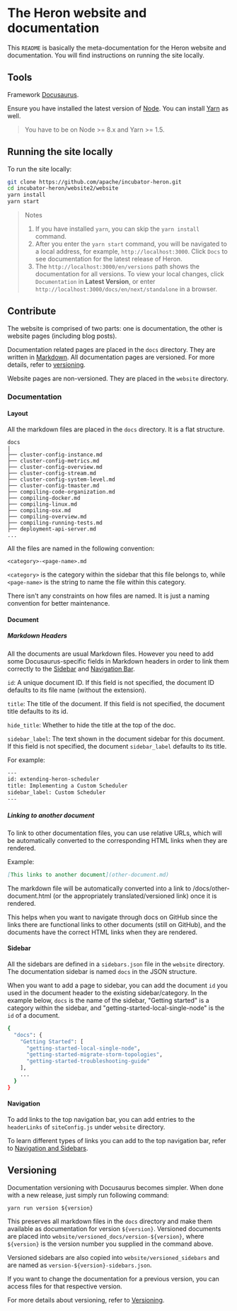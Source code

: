 <!--
    Licensed to the Apache Software Foundation (ASF) under one
    or more contributor license agreements.  See the NOTICE file
    distributed with this work for additional information
    regarding copyright ownership.  The ASF licenses this file
    to you under the Apache License, Version 2.0 (the
    "License"); you may not use this file except in compliance
    with the License.  You may obtain a copy of the License at

      http://www.apache.org/licenses/LICENSE-2.0

    Unless required by applicable law or agreed to in writing,
    software distributed under the License is distributed on an
    "AS IS" BASIS, WITHOUT WARRANTIES OR CONDITIONS OF ANY
    KIND, either express or implied.  See the License for the
    specific language governing permissions and limitations
    under the License.
-->

# The Heron website and documentation

This `README` is basically the meta-documentation for the Heron website and documentation. You will find instructions on running the site locally.

## Tools

Framework [Docusaurus](https://docusaurus.io/).

Ensure you have installed the latest version of [Node](https://nodejs.org/en/download/). You can install [Yarn](https://yarnpkg.com/en/docs/install) as well.

> You have to be on Node >= 8.x and Yarn >= 1.5.


## Running the site locally

To run the site locally:

```bash 
git clone https://github.com/apache/incubator-heron.git
cd incubator-heron/website2/website
yarn install
yarn start
```
> Notes
> 
> 1. If you have installed `yarn`, you can skip the `yarn install` command.
> 2. After you enter the `yarn start` command, you will be navigated to a local address, for example, `http://localhost:3000`. Click `Docs` to see documentation for the latest release of Heron. 
> 3. The `http://localhost:3000/en/versions` path shows the documentation for all versions. To view your local changes, click `Documentation` in **Latest Version**, or enter `http://localhost:3000/docs/en/next/standalone` in a browser.

## Contribute

The website is comprised of two parts: one is documentation, the other is website pages (including blog posts).

Documentation related pages are placed in the `docs` directory. They are written in [Markdown](http://daringfireball.net/projects/markdown/syntax).
All documentation pages are versioned. For more details, refer to [versioning](#versioning).

Website pages are non-versioned. They are placed in the `website` directory.

### Documentation

#### Layout

All the markdown files are placed in the `docs` directory. It is a flat structure.

```
docs
|
├── cluster-config-instance.md
├── cluster-config-metrics.md
├── cluster-config-overview.md
├── cluster-config-stream.md
├── cluster-config-system-level.md
├── cluster-config-tmaster.md
├── compiling-code-organization.md
├── compiling-docker.md
├── compiling-linux.md
├── compiling-osx.md
├── compiling-overview.md
├── compiling-running-tests.md
├── deployment-api-server.md
...
```

All the files are named in the following convention:

```
<category>-<page-name>.md
```

`<category>` is the category within the sidebar that this file belongs to, while `<page-name>` is the string to name the file within this category.

There isn't any constraints on how files are named. It is just a naming convention for better maintenance.

#### Document

##### Markdown Headers

All the documents are usual Markdown files. However you need to add some Docusaurus-specific fields in Markdown headers in order to link them
correctly to the [Sidebar](#sidebar) and [Navigation Bar](#navigation).

`id`: A unique document ID. If this field is not specified, the document ID defaults to its file name (without the extension).

`title`: The title of the document. If this field is not specified, the document title defaults to its id.

`hide_title`: Whether to hide the title at the top of the doc.

`sidebar_label`: The text shown in the document sidebar for this document. If this field is not specified, the document `sidebar_label` defaults to its title.

For example:

```bash
---
id: extending-heron-scheduler
title: Implementing a Custom Scheduler
sidebar_label: Custom Scheduler
---
```

##### Linking to another document

To link to other documentation files, you can use relative URLs, which will be automatically converted to the corresponding HTML links when they are rendered.

Example:

```md
[This links to another document](other-document.md)
```

The markdown file will be automatically converted into a link to /docs/other-document.html (or the appropriately translated/versioned link) once it is rendered.

This helps when you want to navigate through docs on GitHub since the links there are functional links to other documents (still on GitHub),
and the documents have the correct HTML links when they are rendered.

#### Sidebar

All the sidebars are defined in a `sidebars.json` file in the `website` directory. The documentation sidebar is named `docs` in the JSON structure.

When you want to add a page to sidebar, you can add the document `id` you used in the document header to the existing sidebar/category. In the example below,
`docs` is the name of the sidebar, "Getting started" is a category within the sidebar, and "getting-started-local-single-node" is the `id` of a document.

```bash
{
  "docs": {
    "Getting Started": [
      "getting-started-local-single-node",
      "getting-started-migrate-storm-topologies",
      "getting-started-troubleshooting-guide"
    ],
    ...
  }
}
```

#### Navigation

To add links to the top navigation bar, you can add entries to the `headerLinks` of `siteConfig.js` under `website` directory.

To learn different types of links you can add to the top navigation bar, refer to [Navigation and Sidebars](https://docusaurus.io/docs/en/navigation).

## Versioning

Documentation versioning with Docusaurus becomes simpler. When done with a new release, just simply run following command:

```shell
yarn run version ${version}
```

This preserves all markdown files in the `docs` directory and make them available as documentation for version `${version}`.
Versioned documents are placed into `website/versioned_docs/version-${version}`, where `${version}` is the version number
you supplied in the command above.

Versioned sidebars are also copied into `website/versioned_sidebars` and are named as `version-${version}-sidebars.json`.

If you want to change the documentation for a previous version, you can access files for that respective version.

For more details about versioning, refer to [Versioning](https://docusaurus.io/docs/en/versioning).